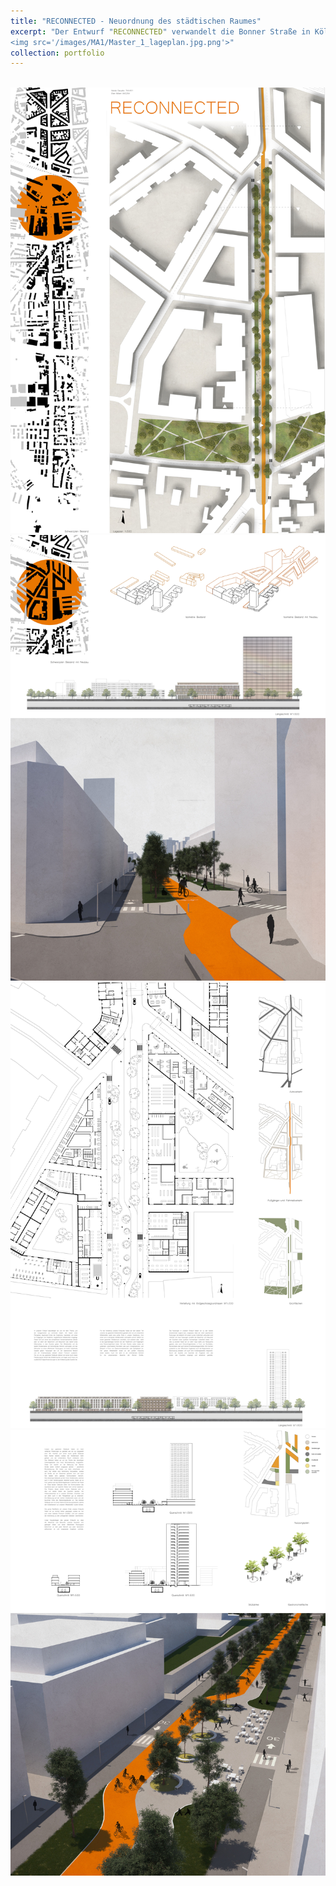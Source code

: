 ```yaml
---
title: "RECONNECTED - Neuordnung des städtischen Raumes"
excerpt: "Der Entwurf "RECONNECTED" verwandelt die Bonner Straße in Köln in einen lebendigen Stadtraum. Die Gebäude integrieren Info-Points, Ticketverkauf und Büros, bereichern den öffentlichen Raum und bieten hohe Aufenthaltsqualität. Robuste Materialien wie Beton und Glas fügen sich harmonisch ein. Nachhaltigkeit und multifunktionale Nutzung stehen im Vordergrund. Der Entwurf schafft eine menschgerechte, sinnliche Stadt, die Fußgängern und Radfahrern gerecht wird und die Bedürfnisse aller Verkehrsteilnehmer berücksichtigt.<br/>
<img src='/images/MA1/Master_1_lageplan.jpg.png'>"
collection: portfolio
---
```


<br/>
<img src='/images/MA1/Layout final-1.jpg'>
<br/>
<img src='/images/MA1/Layout final-2.jpg'>
<br/>
<img src='/images/MA1/Layout final-3.jpg'>
<br/>
<img src='/images/MA1/Layout final-4.jpg'>
